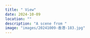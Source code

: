 ```yaml
---
title: " View"
date: 2024-10-09
location: ""
description: "A scene from "
image: "images/20241009-香港-183.jpg"
---
```


